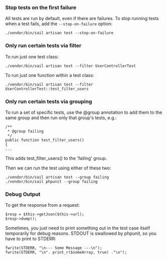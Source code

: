 ### Stop tests on the first failure

All tests are run by default, even if there are failures. To stop running tests
when a test fails, add the `--stop-on-failure` option:

    ./vendor/bin/sail artisan test --stop-on-failure

### Only run certain tests via filter

To run just one test class:

    ./vendor/bin/sail artisan test --filter UserControllerTest

To run just one function within a test class:

    ./vendor/bin/sail artisan test --filter UserControllerTest::test_filter_users

### Only run certain tests via grouping

To run a set of specific tests, use the @group annotation to add them to the same group and then run only that group's tests, e.g.:

    /**
     * @group failing
     */
    public function test_filter_users()
    {
    ...

This adds test_filter_users() to the 'failing' group.

Then we can run the test using either of these two:

    ./vendor/bin/sail artisan test --group failing
    ./vendor/bin/sail phpunit --group failing

### Debug Output

To get the response from a request:

    $resp = $this->getJson($this->url);
    $resp->dump();

Sometimes, you just need to print something out in the test case itself
temporarily for debug reasons. STDOUT is swallowed by phpunit, so you have to
print to STDERR:

    fwrite(STDERR, "\n--- Some Message ---\n");
    fwrite(STDERR, "\n". print_r($someArray, true) ."\n");
